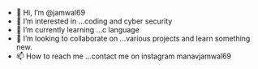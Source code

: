 - 👋 Hi, I’m @jamwal69
- 👀 I’m interested in ...coding and cyber security
- 🌱 I’m currently learning ...c language
- 💞️ I’m looking to collaborate on ...various projects and learn something new.
- 📫 How to reach me ...contact me on instagram manavjamwal69

<!---
jamwal69/jamwal69 is a ✨ special ✨ repository because its `README.md` (this file) appears on your GitHub profile.
You can click the Preview link to take a look at your changes.
--->
